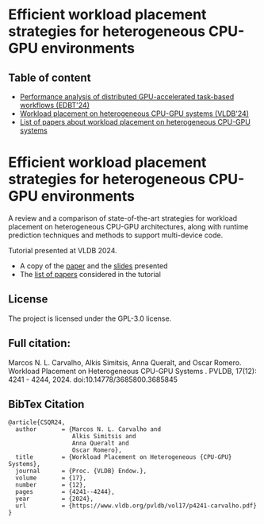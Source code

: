 # Efficient workload placement strategies for heterogeneous CPU-GPU environments

## Table of content

- [Performance analysis of distributed GPU-accelerated task-based workflows (EDBT'24)](https://github.com/mnlcarv/Performance-Analysis-of-Distributed-GPU-Accelerated-Task-Based-Workflows)
- [Workload placement on heterogeneous CPU-GPU systems (VLDB'24)](https://github.com/athenarc/cpu-gpu/blob/main/tutorial)
- [List of papers about workload placement on heterogeneous CPU-GPU systems](https://github.com/athenarc/cpu-gpu/blob/main/list-papers)


# Efficient workload placement strategies for heterogeneous CPU-GPU environments

A review and a comparison of state-of-the-art strategies for workload placement on heterogeneous CPU-GPU architectures, along with runtime prediction techniques and methods to support multi-device code. 

Tutorial presented at VLDB 2024. 

- A copy of the [paper](https://www.vldb.org/pvldb/vol17/p4241-carvalho.pdf) and the [slides](https://github.com/athenarc/cpu-gpu/blob/main/tutorial/vldb24-gpucpu-tutorial.pdf) presented
- The [list of papers](https://github.com/athenarc/cpu-gpu/blob/main/list-papers) considered in the tutorial

## License

The project is licensed under the GPL-3.0 license.

## Full citation: 

Marcos N. L. Carvalho, Alkis Simitsis, Anna Queralt, and Oscar Romero. Workload Placement on Heterogeneous CPU-GPU Systems . PVLDB, 17(12): 4241 - 4244, 2024. doi:10.14778/3685800.3685845

## BibTex Citation

```
@article{CSQR24,
  author       = {Marcos N. L. Carvalho and
                  Alkis Simitsis and
                  Anna Queralt and
                  Oscar Romero},
  title        = {Workload Placement on Heterogeneous {CPU-GPU} Systems},
  journal      = {Proc. {VLDB} Endow.},
  volume       = {17},
  number       = {12},
  pages        = {4241--4244},
  year         = {2024},
  url          = {https://www.vldb.org/pvldb/vol17/p4241-carvalho.pdf}
}
```

